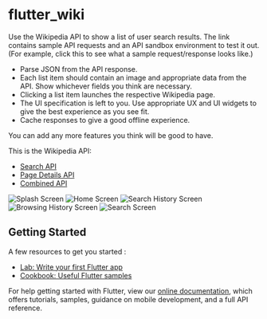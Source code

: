 # flutter_wiki

Use the Wikipedia API  to show a list of user search results. The link contains sample API requests and an API sandbox environment to test it out. (For example, click this to see what a sample request/response looks like.)

- Parse JSON from the API response.
- Each list item should contain an image and appropriate data from the API. Show whichever fields you think are necessary.
- Clicking a list item launches the respective Wikipedia page.
- The UI specification is left to you. Use appropriate UX and UI widgets to give the best experience as you see fit.
- Cache responses to give a good offline experience.

You can add any more features you think will be good to have.

This is the Wikipedia API:
- [Search API](https://en.wikipedia.org/w/api.php?action=query&format=json&prop=pageimages%7Cpageterms&generator=prefixsearch&redirects=1&formatversion=2&piprop=thumbnail&pithumbsize=50&pilimit=10&wbptterms=description&gpslimit=10&gpssearch=albert&gpsoffset=0)
- [Page Details API](https://en.wikipedia.org/w/api.php?action=query&prop=info&inprop=url&format=json&pageids=717)
- [Combined API](https://en.wikipedia.org//w/api.php?action=query&format=json&prop=extracts%7Cpageimages%7Cpageterms%7Cinfo&inprop=url&generator=prefixsearch&formatversion=2&piprop=thumbnail&pithumbsize=50&wbptterms=description&exsentences=5&exintro=1&explaintext=1&gpslimit=50&gpssearch=india)

![Splash Screen](https://raw.githubusercontent.com/loud-at-heart/flutter_wiki/master/Screenshots/1.png?token=AITHSN2CKYDFJ4TOAUE7GQTBFR7CS "Splash Screen")
![Home Screen](https://raw.githubusercontent.com/loud-at-heart/flutter_wiki/master/Screenshots/2.png?token=AITHSN35WS6BU6KQZN73HMTBFR6JA "Home Screen")
![Search History Screen](https://raw.githubusercontent.com/loud-at-heart/flutter_wiki/master/Screenshots/3.png?token=AITHSN4PF4JPZPDVL3NE2N3BFR6MI "Search History Screen")
![Browsing History Screen](https://raw.githubusercontent.com/loud-at-heart/flutter_wiki/master/Screenshots/4.png?token=AITHSNYF5K4GUBE3LE7NBO3BFR6PC "Browsing History Screen")
![Search Screen](https://raw.githubusercontent.com/loud-at-heart/flutter_wiki/master/Screenshots/5.png?token=AITHSN22YOSVOTXREVBW3GDBFR6QW "Search Screen")


## Getting Started

A few resources to get you started :

- [Lab: Write your first Flutter app](https://flutter.dev/docs/get-started/codelab)
- [Cookbook: Useful Flutter samples](https://flutter.dev/docs/cookbook)

For help getting started with Flutter, view our
[online documentation](https://flutter.dev/docs), which offers tutorials,
samples, guidance on mobile development, and a full API reference.
